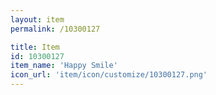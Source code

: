 ```yaml
---
layout: item
permalink: /10300127

title: Item
id: 10300127
item_name: 'Happy Smile'
icon_url: 'item/icon/customize/10300127.png'
---
```

